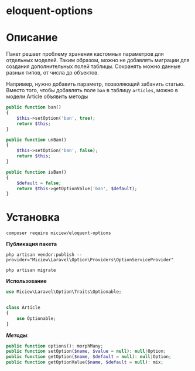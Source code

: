 # eloquent-options

# Описание

Пакет решает проблему хранения кастомных параметров для отдельных моделей. Таким образом, можно не добавлять миграции для создания дополнительных полей таблицы.
Сохранять можно данные разных типов, от числа до объектов.

Например, нужно добавить параметр, позволяющий забанить статью.
Вместо того, чтобы добавлять поле `ban` в таблицу `articles`, можно
в модели Article объявить методы

```php
public function ban()
{
    $this->setOption('ban', true);
    return $this;
}

public function unBan()
{
    $this->setOption('ban', false);
    return $this;
}

public function isBan()
{
    $default = false;
    return $this->getOptionValue('ban', $default);
}
```


# Установка

```
composer require miciew/eloquent-options
```

**Публикация пакета**

```
php artisan vendor:publish --provider="Miciew\Laravel\Option\Providers\OptionServiceProvider"
```

```
php artisan migrate
```

**Использование**


```php
use Miciew\Laravel\Option\Traits\Optionable;


class Article
{
    use Optionable;
}
```

***Методы***:

```php
public function options(): morphMany;
public function setOption($name, $value = null): null|Option;
public function getOption($name, $default = null): null|Option;
public function getOptionValue($name, $default = null): mix;

```